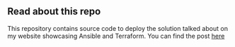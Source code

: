 ## Read about this repo

This repository contains source code to deploy the solution talked about on my website showcasing Ansible and Terraform.
You can find the post [here](tba)